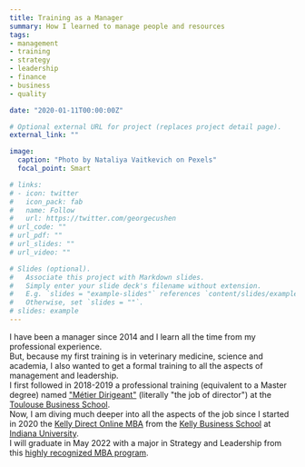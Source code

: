 ```yaml
---
title: Training as a Manager
summary: How I learned to manage people and resources
tags:
- management
- training
- strategy
- leadership
- finance
- business
- quality

date: "2020-01-11T00:00:00Z"

# Optional external URL for project (replaces project detail page).
external_link: ""

image:
  caption: "Photo by Nataliya Vaitkevich on Pexels"
  focal_point: Smart

# links:
# - icon: twitter
#   icon_pack: fab
#   name: Follow
#   url: https://twitter.com/georgecushen
# url_code: ""
# url_pdf: ""
# url_slides: ""
# url_video: ""

# Slides (optional).
#   Associate this project with Markdown slides.
#   Simply enter your slide deck's filename without extension.
#   E.g. `slides = "example-slides"` references `content/slides/example-slides.md`.
#   Otherwise, set `slides = ""`.
# slides: example
---
```


I have been a manager since 2014 and I learn all the time from my professional experience.  
But, because my first training is in veterinary medicine, science and academia, I also wanted to get a formal training to all the aspects of management and leadership.  
I first followed in 2018-2019 a professional training (equivalent to a Master degree) named ["Métier Dirigeant"](https://www.tbs-education.fr/formation/metier-dirigeant/) (literally "the job of director") at the [Toulouse Business School](https://www.tbs-education.com/).  
Now, I am diving much deeper into all the aspects of the job since I started in 2020 the [Kelly Direct Online MBA](https://kelley.iu.edu/programs/online/mba/index.html) from the [Kelly Business School](https://kelley.iu.edu/) at [Indiana University](https://www.iu.edu/).  
I will graduate in May 2022 with a major in Strategy and Leadership from this [highly recognized MBA program](https://blog.kelley.iu.edu/2021/03/22/kelley-direct-program-ranked-fifth-worldwide-and-no-2-in-the-u-s-by-the-financial-times/).  


